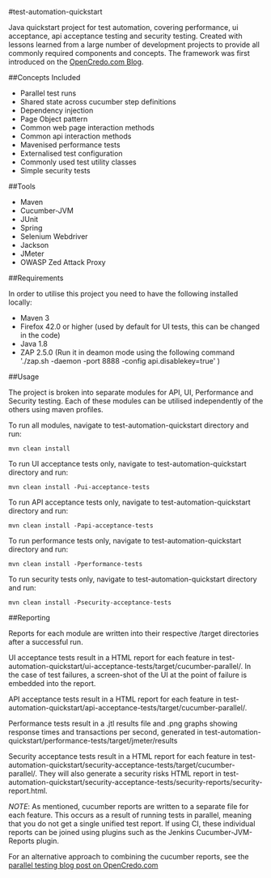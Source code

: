 
#test-automation-quickstart

Java quickstart project for test automation, covering performance, ui acceptance, api acceptance testing and security testing.
Created with lessons learned from a large number of development projects to provide all commonly required components and concepts.
The framework was first introduced on the [OpenCredo.com Blog](http://www.opencredo.com/2014/11/04/test-automation-quickstart-framework/).

##Concepts Included

* Parallel test runs
* Shared state across cucumber step definitions
* Dependency injection
* Page Object pattern
* Common web page interaction methods
* Common api interaction methods
* Mavenised performance tests
* Externalised test configuration
* Commonly used test utility classes
* Simple security tests

##Tools

* Maven
* Cucumber-JVM
* JUnit
* Spring
* Selenium Webdriver
* Jackson
* JMeter
* OWASP Zed Attack Proxy

##Requirements

In order to utilise this project you need to have the following installed locally:

* Maven 3
* Firefox 42.0 or higher (used by default for UI tests, this can be changed in the code)
* Java 1.8
* ZAP 2.5.0 (Run it in deamon mode using the following command './zap.sh -daemon -port 8888 -config api.disablekey=true' )

##Usage

The project is broken into separate modules for API, UI, Performance and Security testing. Each of these modules can be utilised independently of the others using maven profiles.

To run all modules, navigate to test-automation-quickstart directory and run:

`mvn clean install`

To run UI acceptance tests only, navigate to test-automation-quickstart directory and run:

`mvn clean install -Pui-acceptance-tests`

To run API acceptance tests only, navigate to test-automation-quickstart directory and run:

`mvn clean install -Papi-acceptance-tests`

To run performance tests only, navigate to test-automation-quickstart directory and run:

`mvn clean install -Pperformance-tests`

To run security tests only, navigate to test-automation-quickstart directory and run:

`mvn clean install -Psecurity-acceptance-tests`

##Reporting

Reports for each module are written into their respective /target directories after a successful run.

UI acceptance tests result in a HTML report for each feature in test-automation-quickstart/ui-acceptance-tests/target/cucumber-parallel/.
In the case of test failures, a screen-shot of the UI at the point of failure is embedded into the report.

API acceptance tests result in a HTML report for each feature in test-automation-quickstart/api-acceptance-tests/target/cucumber-parallel/.

Performance tests result in a .jtl results file and .png graphs showing response times and transactions per second, generated in test-automation-quickstart/performance-tests/target/jmeter/results

Security acceptance tests result in a HTML report for each feature in test-automation-quickstart/security-acceptance-tests/target/cucumber-parallel/.
They will also generate a security risks HTML report in test-automation-quickstart/security-acceptance-tests/security-reports/security-report.html.

*NOTE*:
As mentioned, cucumber reports are written to a separate file for each feature. This occurs as a result of running tests in parallel, meaning that you do not get a single unified test report.
If using CI, these individual reports can be joined using plugins such as the Jenkins Cucumber-JVM-Reports plugin.

For an alternative approach to combining the cucumber reports, see the [parallel testing blog post on OpenCredo.com](http://www.opencredo.com/2013/07/02/running-cucumber-jvm-tests-in-parallel)
